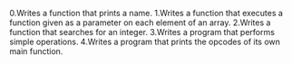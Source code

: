 0.Writes a function that prints a name.
1.Writes a function that executes a function given as a parameter on each element of an array.
2.Writes a function that searches for an integer.
3.Writes a program that performs simple operations.
4.Writes a program that prints the opcodes of its own main function.
